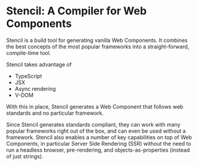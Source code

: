 # Stencil: A Compiler for Web Components

Stencil is a build tool for generating vanilla Web Components. It combines the best concepts of the most popular frameworks into a straight-forward, compile-time tool.

Stencil takes advantage of

- TypeScript
- JSX
- Async rendering
- V-DOM

With this in place, Stencil generates a Web Component that follows web standards and no particular framework.

Since Stencil generates standards compliant, they can work with many popular frameworks right out of the box, and can even be used without a framework. Stencil also enables a number of key capabilities on top of Web Components, in particular Server Side Rendering (SSR) without the need to run a headless browser, pre-rendering, and objects-as-properties (instead of just strings).
